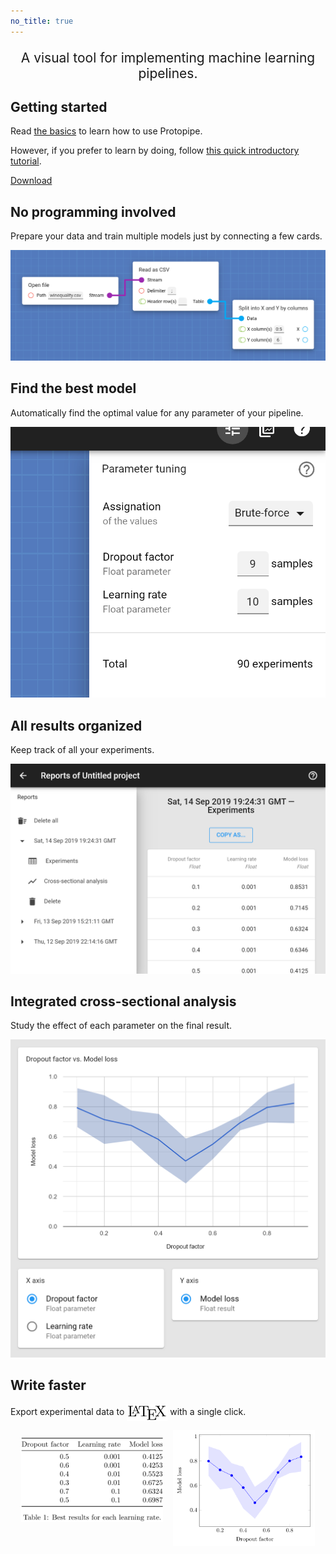 ```yaml
---
no_title: true
---
```


<style type="text/css">
    #bigTitle {
        font-size: 1.5em;
        margin: 1em 0;
        text-align: center;
    }

    @media screen and (min-width: 42em) {
        #content p,
        #content h2 {
            text-align: center;
        }

        #content h2 {
            margin-top: 80px !important;
        }
    }
</style>

<p id="bigTitle">A visual tool for implementing machine learning pipelines.</p>

## Getting started

Read [the basics](basics) to learn how to use Protopipe.

However, if you prefer to learn by doing, follow [this quick introductory tutorial](tutorials/introductory/SLAVE).

<a class="button" href="download"><i class="icon-download"></i> Download</a>

## No programming involved

Prepare your data and train multiple models just by connecting a few cards.

![3 connected cards](assets/img/basics/design_1.png)

## Find the best model

Automatically find the optimal value for any parameter of your pipeline.

![Parameter tuning](assets/img/index/find_1.png)

## All results organized

Keep track of all your experiments.

![Table of results](assets/img/index/all-results_1.png)

## Integrated cross-sectional analysis

Study the effect of each parameter on the final result.

![Cross-sectional analysis](assets/img/reports_screen/cross-sectional_1.png)

## Write faster

Export experimental data to <img class="hardcoded" alt="LaTeX" src="assets/img/index/LaTeX_logo.svg" style="width: 65px; vertical-align: middle;" /> with a single click.

<div style="display: flex; justify-content: space-evenly; align-items: flex-start">
	<img class="hardcoded" alt="LaTeX table" src="assets/img/index/LaTeX_table.svg" style="float: left; width: 45%; vertical-align: top; margin-top: 12px;" />
	<img class="hardcoded" alt="LaTeX chart" src="assets/img/index/LaTeX_chart.svg" style="float: right; width: 45%; vertical-align: top;" />
</div>

<!--
LaTeX table:

% Please add the following required packages to your document preamble:
% \usepackage{booktabs}
\begin{table}[]
\center
\begin{tabular}{@{}rrr@{}}
\toprule
Dropout factor & Learning rate & Model loss \\ \midrule
0.5            & 0.001         & 0.4125     \\
0.6            & 0.001         & 0.4253     \\
0.4            & 0.01          & 0.5523     \\
0.3            & 0.01          & 0.6725     \\
0.7            & 0.1           & 0.6324     \\
0.5            & 0.1           & 0.6987     \\ \bottomrule
\end{tabular}
\caption{Best results for each learning rate.}
\label{tab:my-table}
\end{table}

LaTeX chart:

\documentclass{article}
\usepackage{pgfplots}
\usepgfplotslibrary{fillbetween}
\begin{document}
	\thispagestyle{empty}
	\begin{tikzpicture}
	\begin{axis}[
	xlabel=Dropout factor,
	ylabel=Model loss]
	\addplot [name path=upper, draw=none]
	coordinates {
		(0.1, 0.9185)
		(0.2, 0.8865)
		(0.3, 0.7812)
		(0.4, 0.7523)
		(0.5, 0.5889)
		(0.6, 0.6538)
		(0.7, 0.7558)
		(0.8, 0.8999)
		(0.9, 0.9535)
	};
	\addplot [name path=lower, draw=none]
	coordinates {
		(0.1, 0.6785)
		(0.2, 0.5665)
		(0.3, 0.5812)
		(0.4, 0.4123)
		(0.5, 0.3289)
		(0.6, 0.4538)
		(0.7, 0.6558)
		(0.8, 0.6999)
		(0.9, 0.7135)
	};
	\addplot [fill=blue!10] fill between[of=upper and lower];
	\addplot [color=blue, mark=*]
	coordinates {
		(0.1, 0.7985)
		(0.2, 0.7265)
		(0.3, 0.6812)
		(0.4, 0.5823)
		(0.5, 0.4589)
		(0.6, 0.5538)
		(0.7, 0.7058)
		(0.8, 0.7999)
		(0.9, 0.8335)
	};
	\end{axis}
	\end{tikzpicture}
\end{document}
-->

<!--
## No installation required

Protopipe is a web platform accessible from any web browser, operating system and device.

<p style="text-align: center">
    <img class="hardcoded" src="assets/img/index/operating_systems.svg" alt="Windows, Linux, macOS, iOS, Android" style="margin: 1rem 0" />
</p>
-->
